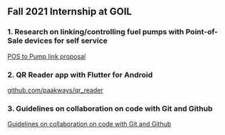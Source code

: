## Fall 2021 Internship at GOIL

### 1. Research on linking/controlling fuel pumps with Point-of-Sale devices for self service
[POS to Pump link proposal](https://docs.google.com/document/d/1_jF3WyUbb5yNhdHpMJ43fun573uFn8lMt2En6Q1K2Uc/edit#heading=h.os1x8plmdn7h)

### 2. QR Reader app with Flutter for Android
[github.com/paakways/qr_reader](https://github.com/paakways/qr_reader)

### 3. Guidelines on collaboration on code with Git and Github
[Guidelines on collaboration on code with Git and Github](https://docs.google.com/document/d/1D-G1vOWRWc8mp4grMTIlzfeB56OEOfaVeDEXsFFwjDk/edit?usp=sharing)